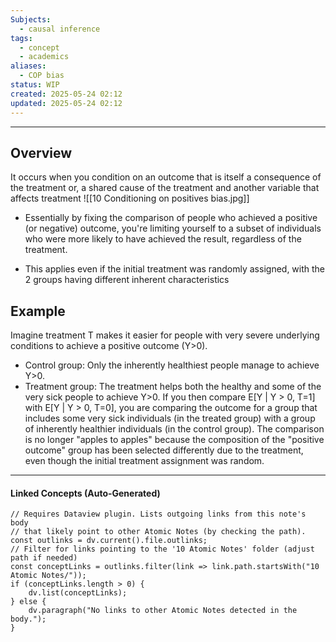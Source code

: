 ```yaml
---
Subjects:
  - causal inference
tags:
  - concept
  - academics
aliases:
  - COP bias
status: WIP
created: 2025-05-24 02:12
updated: 2025-05-24 02:12
---
```

---
## Overview 

It occurs when you condition on an outcome that is itself a consequence of the treatment or, a shared cause of the treatment and another variable that affects treatment 
![[10 Conditioning on positives bias.jpg]]

- Essentially by fixing the comparison of people who achieved a positive (or negative) outcome, you're limiting yourself to a subset of individuals who were more likely to have achieved the result, regardless of the treatment.

- This applies even if the initial treatment was randomly assigned, with the 2 groups having different inherent characteristics 
## Example 
Imagine treatment T makes it easier for people with very severe underlying conditions to achieve a positive outcome (Y>0).
 * Control group: Only the inherently healthiest people manage to achieve Y>0.
 * Treatment group: The treatment helps both the healthy and some of the very sick people to achieve Y>0.
If you then compare E[Y | Y > 0, T=1] with E[Y | Y > 0, T=0], you are comparing the outcome for a group that includes some very sick individuals (in the treated group) with a group of inherently healthier individuals (in the control group). The comparison is no longer "apples to apples" because the composition of the "positive outcome" group has been selected differently due to the treatment, even though the initial treatment assignment was random. 

---
#### Linked Concepts (Auto-Generated)
```dataviewjs
// Requires Dataview plugin. Lists outgoing links from this note's body
// that likely point to other Atomic Notes (by checking the path).
const outlinks = dv.current().file.outlinks;
// Filter for links pointing to the '10 Atomic Notes' folder (adjust path if needed)
const conceptLinks = outlinks.filter(link => link.path.startsWith("10 Atomic Notes/"));
if (conceptLinks.length > 0) {
    dv.list(conceptLinks);
} else {
    dv.paragraph("No links to other Atomic Notes detected in the body.");
}
```



